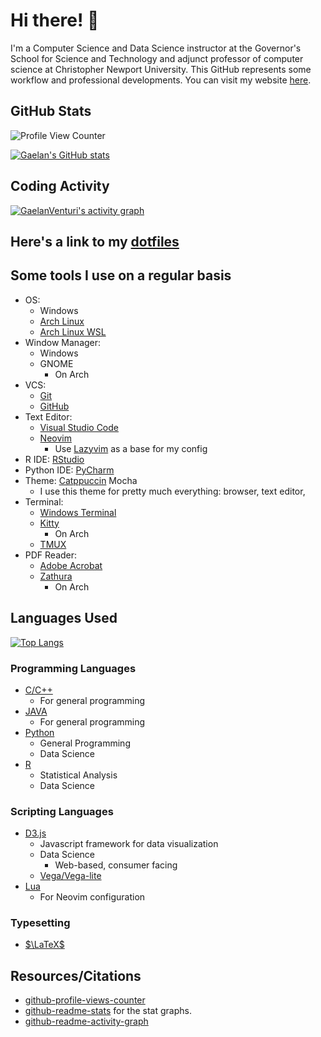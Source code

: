 # Hi there! :wave:

I'm a Computer Science and Data Science instructor at the Governor's School for Science and Technology and adjunct professor of computer science at Christopher Newport University. This GitHub represents some workflow and professional developments. You can visit my website [here](https://github.com/GaelanVenturi/GaelanVenturi.github.io).

## GitHub Stats

![Profile View Counter](https://komarev.com/ghpvc/?username=GaelanVenturi&color=blue)

[![Gaelan's GitHub stats](https://github-readme-stats.vercel.app/api?username=GaelanVenturi&bg_color=1e1e2e&text_color=cdd6f4&icon_color=cba6f7&title_color=94e2d5&show=reviews,discussions_started,discussions_answered,prs_merged,prs_merged_percentage&show_icons=true)](https://github.com/anuraghazra/github-readme-stats&bg_color=1e1e2e&text_color=cdd6f4&icon_color=cba6f7&title_color=94e2d5)

## Coding Activity 

[![GaelanVenturi's activity graph](https://github-readme-activity-graph.vercel.app/graph?username=GaelanVenturi&bg_color=1e1e2e&color=cdd6f4&line=cba6f7&point=f38ba8&area=true&hide_border=true)](https://github.com/ashutosh00710/github-readme-activity-graph)

## Here's a link to my [dotfiles](https://github.com/GaelanVenturi/.dotfiles)

## Some tools I use on a regular basis

* OS: 
  * Windows
  * [Arch Linux](https://archlinux.org/)
  * [Arch Linux WSL](https://github.com/yuk7/ArchWSL)
* Window Manager: 
  * Windows
  * GNOME
    * On Arch
* VCS: 
  * [Git](https://git-scm.com/)
  * [GitHub](https://github.com)
* Text Editor: 
  * [Visual Studio Code](https://code.visualstudio.com/)
  * [Neovim](https://github.com/neovim/neovim)
    * Use [Lazyvim](https://www.lazyvim.org/) as a base for my config
* R IDE: [RStudio](https://www.rstudio.com/)
* Python IDE: [PyCharm](https://www.jetbrains.com/pycharm/)
* Theme: [Catppuccin](https://github.com/catppuccin) Mocha 
  * I use this theme for pretty much everything: browser, text editor, 
* Terminal: 
  * [Windows Terminal](https://github.com/microsoft/terminal)
  * [Kitty](https://github.com/kovidgoyal/kitty) 
    * On Arch
  * [TMUX](https://github.com/tmux/tmux)
* PDF Reader: 
  * [Adobe Acrobat](https://www.adobe.com/acrobat.html)
  * [Zathura](https://pwmt.org/projects/zathura/) 
    * On Arch

## Languages Used

[![Top Langs](https://github-readme-stats.vercel.app/api/top-langs/?username=GaelanVenturi)](https://github.com/GaelanVenturi/github-readme-stats&bg_color=1e1e2e&text_color=cdd6f4&icon_color=cba6f7&title_color=94e2d5)

### Programming Languages

* [C/C++](https://www.cplusplus.com)
  * For general programming
* [JAVA](https://www.java.com/en/)
  * For general programming 
* [Python](https://www.python.org/)
  * General Programming 
  * Data Science
* [R](https://www.r-project.org/)
  * Statistical Analysis
  * Data Science

### Scripting Languages

* [D3.js](https://d3js.org/)
  * Javascript framework for data visualization
  * Data Science
    * Web-based, consumer facing
  * [Vega/Vega-lite](https://vega.github.io/vega/)
* [Lua](https://www.lua.org/)
  * For Neovim configuration


### Typesetting

* [$\LaTeX$](https://www.latex-project.org/)

## Resources/Citations 

- [github-profile-views-counter](https://github.com/antonkomarev/github-profile-views-counter)
- [github-readme-stats](https://github.com/anuraghazra/github-readme-stats) for the stat graphs.
- [github-readme-activity-graph](https://github.com/Ashutosh00710/github-readme-activity-graph)
